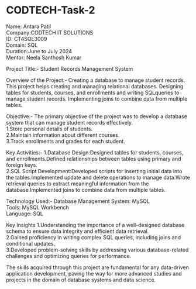 # CODTECH-Task-2
Name: Antara Patil <br>
Company:CODTECH IT SOLUTIONS <br>
ID: CT4SQL3009 <br>
Domain: SQL <br>
Duration:June to July 2024 <br>
Mentor: Neela Santhosh Kumar <br>

Project Title:- Student Records Management System

Overview of the Project:- Creating a database to manage student records. This project helps creating and managing relational databases. Designing tables for students, courses, and enrollments and writing SQLqueries to manage student records. Implementing joins to combine data from multiple tables.

Objective:- The primary objective of the project was to develop a database system that can manage student records effectively.  <br>
1.Store personal details of students. <br>
2.Maintain information about different courses. <br>
3.Track enrollments and grades for each student. <br>

Key Activities:-
1.Database Design:Designed tables for students, courses, and enrollments.Defined relationships between tables using primary and foreign keys. <br>
2.SQL Script Development:Developed scripts for inserting initial data into the tables.Implemented update and delete operations to manage data.Wrote retrieval queries to extract meaningful information from the database.Implemented joins to combine data from multiple tables. <br>

Technology Used:-
Database Management System: MySQL <br>
Tools: MySQL Workbench <br>
Language: SQL <br>

Key Insights
1.Understanding the importance of a well-designed database schema to ensure data integrity and efficient data retrieval. <br>
2.Gained proficiency in writing complex SQL queries, including joins and conditional updates. <br>
3.Developed problem-solving skills by addressing various database-related challenges and optimizing queries for performance. <br>

The skills acquired through this project are fundamental for any data-driven application development, paving the way for more advanced studies and projects in the domain of database systems and data science.









